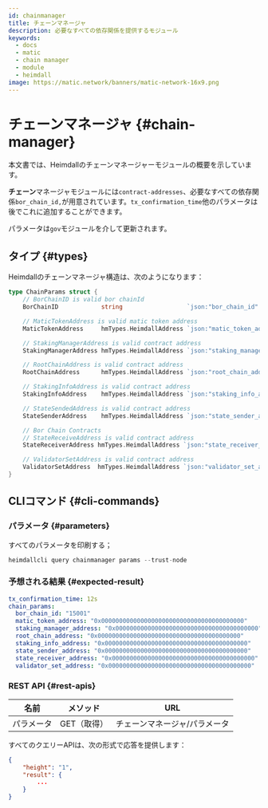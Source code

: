 ```yaml
---
id: chainmanager
title: チェーンマネージャ
description: 必要なすべての依存関係を提供するモジュール
keywords:
  - docs
  - matic
  - chain manager
  - module
  - heimdall
image: https://matic.network/banners/matic-network-16x9.png
---
```


# チェーンマネージャ {#chain-manager}

本文書では、Heimdallのチェーンマネージャーモジュールの概要を示しています。

**チェーン**マネージャモジュールには`contract-addresses`、必要なすべての依存関係`bor_chain_id,`が用意されています。`tx_confirmation_time`他のパラメータは後でこれに追加することができます。

パラメータは`gov`モジュールを介して更新されます。

## タイプ {#types}

Heimdallのチェーンマネージャ構造は、次のようになります：

```go
type ChainParams struct {
	// BorChainID is valid bor chainId
	BorChainID            string                  `json:"bor_chain_id" yaml:"bor_chain_id"`

	// MaticTokenAddress is valid matic token address
	MaticTokenAddress     hmTypes.HeimdallAddress `json:"matic_token_address" yaml:"matic_token_address"`

	// StakingManagerAddress is valid contract address
	StakingManagerAddress hmTypes.HeimdallAddress `json:"staking_manager_address" yaml:"staking_manager_address"`

	// RootChainAddress is valid contract address
	RootChainAddress      hmTypes.HeimdallAddress `json:"root_chain_address" yaml:"root_chain_address"`

	// StakingInfoAddress is valid contract address
	StakingInfoAddress    hmTypes.HeimdallAddress `json:"staking_info_address" yaml:"staking_info_address"`

	// StateSendedAddress is valid contract address
	StateSenderAddress    hmTypes.HeimdallAddress `json:"state_sender_address" yaml:"state_sender_address"`

	// Bor Chain Contracts
	// StateReceiveAddress is valid contract address
	StateReceiverAddress hmTypes.HeimdallAddress `json:"state_receiver_address" yaml:"state_receiver_address"`

	// ValidatorSetAddress is valid contract address
	ValidatorSetAddress  hmTypes.HeimdallAddress `json:"validator_set_address" yaml:"validator_set_address"`
}
```

## CLIコマンド {#cli-commands}

### パラメータ {#parameters}

すべてのパラメータを印刷する；

```go
heimdallcli query chainmanager params --trust-node
```

### 予想される結果 {#expected-result}

```yaml
tx_confirmation_time: 12s
chain_params:
  bor_chain_id: "15001"
  matic_token_address: "0x0000000000000000000000000000000000000000"
  staking_manager_address: "0x0000000000000000000000000000000000000000"
  root_chain_address: "0x0000000000000000000000000000000000000000"
  staking_info_address: "0x0000000000000000000000000000000000000000"
  state_sender_address: "0x0000000000000000000000000000000000000000"
  state_receiver_address: "0x0000000000000000000000000000000000000000"
  validator_set_address: "0x0000000000000000000000000000000000000000"
```

### REST API {#rest-apis}

| 名前 | メソッド | URL |
|----------------------|------|------------------|
| パラメータ | GET（取得） | チェーンマネージャ/パラメータ |

すべてのクエリーAPIは、次の形式で応答を提供します：

```json
{
	"height": "1",
	"result": {
		...	  
	}
}
```
